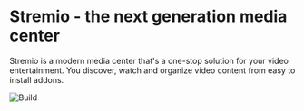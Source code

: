 Stremio - the next generation media center
================

Stremio is a modern media center that's a one-stop solution for your video entertainment. You discover, watch and organize video content from easy to install addons.

![Build](https://github.com/stremio/stremio-web/workflows/Build/badge.svg?branch=development)

